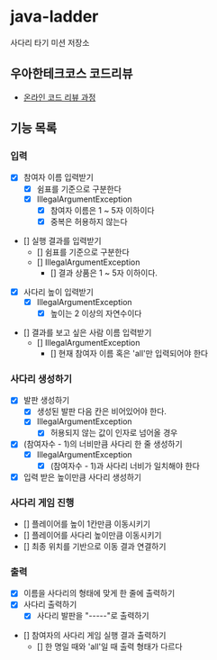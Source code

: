 # java-ladder

사다리 타기 미션 저장소

## 우아한테크코스 코드리뷰

- [온라인 코드 리뷰 과정](https://github.com/woowacourse/woowacourse-docs/blob/master/maincourse/README.md)

## 기능 목록

### 입력
- [x] 참여자 이름 입력받기
  - [x] 쉼표를 기준으로 구분한다
  - [x] IllegalArgumentException
    - [x] 참여자 이름은 1 ~ 5자 이하이다
    - [x] 중복은 허용하지 않는다
- [] 실행 결과를 입력받기
  - [] 쉼표를 기준으로 구분한다
  - [] IllegalArgumentException
    - [] 결과 상품은 1 ~ 5자 이하이다.
- [x] 사다리 높이 입력받기
  - [x] IllegalArgumentException
    - [x] 높이는 2 이상의 자연수이다
- [] 결과를 보고 싶은 사람 이름 입력받기
  - [] IllegalArgumentException
    - [] 현재 참여자 이름 혹은 'all'만 입력되어야 한다

### 사다리 생성하기

- [x] 발판 생성하기
  - [x] 생성된 발판 다음 칸은 비어있어야 한다.
  - [x] IllegalArgumentException
    - [x] 허용되지 않는 값이 인자로 넘어올 경우
- [x] (참여자수 - 1)의 너비만큼 사다리 한 줄 생성하기
  - [x] IllegalArgumentException
    - [x] (참여자수 - 1)과 사다리 너비가 일치해야 한다
- [x] 입력 받은 높이만큼 사다리 생성하기

### 사다리 게임 진행

- [] 플레이어를 높이 1칸만큼 이동시키기
- [] 플레이어를 사다리 높이만큼 이동시키기
- [] 최종 위치를 기반으로 이동 결과 연결하기

### 출력

- [x] 이름을 사다리의 형태에 맞게 한 줄에 출력하기
- [x] 사다리 출력하기
  - [x] 사다리 발판을 "-----"로 출력하기
- [] 참여자의 사다리 게임 실행 결과 출력하기
  - [] 한 명일 때와 'all'일 때 출력 형태가 다르다